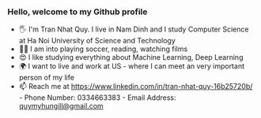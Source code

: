 ### Hello, welcome to my Github profile

* 🖐️ I'm Tran Nhat Quy. I live in Nam Dinh and I study Computer Science at Ha Noi University of Science and Technology
* 🧍‍♂️ I am into playing soccer, reading, watching films 
* 😍 I like studying everything about Machine Learning, Deep Learning
* 🌍 I want to live and work at US - where I can meet an very important person of my life
* 📫 Reach me at https://www.linkedin.com/in/tran-nhat-quy-16b25720b/ - Phone Number: 0334663383 - Email Address: quymyhungill@gmail.com
